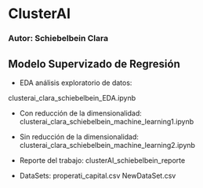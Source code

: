 # ClusterAI
### Autor: Schiebelbein Clara

## Modelo Supervizado de Regresión 
- EDA análisis exploratorio de datos: 

clusterai_clara_schiebelbein_EDA.ipynb

- Con reducción de la dimensionalidad: 
clusterai_clara_schiebelbein_machine_learning1.ipynb

- Sin reducción de la dimensionalidad: 
  clusterai_clara_schiebelbein_machine_learning2.ipynb

- Reporte del trabajo: 
  clusterAI_schiebelbein_reporte
 
- DataSets: 
  properati_capital.csv
  NewDataSet.csv
  
